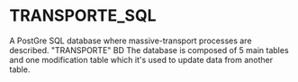 # TRANSPORTE_SQL
A PostGre SQL database where massive-transport processes are described. "TRANSPORTE" BD The database is composed of 5 main tables and one modification table which it's used to update data from another table.
